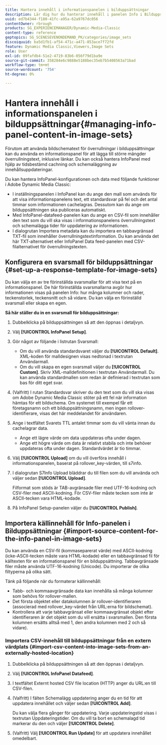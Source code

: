 ```yaml
---
title: Hantera innehåll i informationspanelen i bilduppsättningar
description: Lär dig hur du hanterar innehåll i panelen Info i Bilduppsättningar i Adobe Dynamic Media Classic.
uuid: ed7b4344-f180-41fc-a95a-62a9767dc056
contentOwner: rbrough
products: SG_EXPERIENCEMANAGER/Dynamic-Media-Classic
content-type: reference
geptopics: SG_SCENESEVENONDEMAND_PK/categories/image_sets
discoiquuid: ba5d1fb1-af54-471c-a471-853ace7f72fd
feature: Dynamic Media Classic,Viewers,Image Sets
role: User
exl-id: 09fafdb4-51e2-4719-83b6-056f79d1ba9e
source-git-commit: 358284e6c9888e5188bec35eb7b5408563a71bad
workflow-type: tm+mt
source-wordcount: '754'
ht-degree: 0%

---
```


# Hantera innehåll i informationspanelen i bilduppsättningar{#managing-info-panel-content-in-image-sets}

Förutom att använda bildschematext för överrullningar i bilduppsättningar kan du använda en informationspanel för att lägga till större mängder överrullningstext, inklusive länkar. Du kan också hantera InfoPanel med hjälp av tidsbestämd cachning och schemaläggning av innehållsuppdateringar.

Du kan hantera InfoPanel-konfigurationen och data med följande funktioner i Adobe Dynamic Media Classic:

* I inställningspanelen i InfoPanel kan du ange den mall som används för att visa informationspanelens text, ett standardsvar på fel och det antal timmar som informationen cachelagras. Dessutom kan du ange om bilduppsättningen ska publiceras automatiskt.
* Med InfoPanel-datafeed-panelen kan du ange en CSV-fil som innehåller den text som du vill ska visas i informationspanelens överrullningstext och schemalägga tider för uppdatering av informationen.
* I dialogrutan Importera metadata kan du importera en tabbavgränsad TXT-fil som innehåller överrullningstextinformation. Du kan använda det här TXT-alternativet eller InfoPanel Data feed-panelen med CSV-filalternativet för överrullningstexten.

## Konfigurera en svarsmall för bilduppsättningar {#set-up-a-response-template-for-image-sets}

Du kan välja en av tre förinställda svarsmallar för att visa text på en informationspanel. De här förinställda svarsmallarna avgör hur informationen visas på panelen Info: hur många kolumner och rader, teckenstorlek, teckensnitt och så vidare. Du kan välja en förinställd svarsmall eller skapa en egen.

**Så här ställer du in en svarsmall för bilduppsättningar:**

1. Dubbelklicka på bilduppsättningen så att den öppnas i detaljvyn.
1. Välj **[!UICONTROL InfoPanel Setup]**.
1. Gör något av följande i listrutan Svarsmall:

   * Om du vill använda standardsvaret väljer du **[!UICONTROL Default]**. XML-koden för malldesignen visas nedtonad i textrutan Användarmall.
   * Om du vill skapa en egen svarsmall väljer du **[!UICONTROL Custom]**. Skriv XML-malldefinitionen i textrutan Användarmall. Du kan använda standardmallen som redan är definierad i textrutan som bas för ditt eget svar.

1. (Valfritt) I rutan Standardsvar skriver du den text som du vill ska visas om Adobe Dynamic Media Classic stöter på ett fel när information hämtas för ett bildschema. Om systemet till exempel får ett företagsnamn och ett bilduppsättningsnamn, men ingen rollover-identifierare, visas det här meddelandet för användaren.
1. Ange i textfältet Svarets TTL antalet timmar som du vill vänta innan du cachelagrar data.

   * Ange ett lägre värde om data uppdateras ofta under dagen.
   * Ange ett högre värde om data är relativt stabila och inte behöver uppdateras ofta under dagen. Standardvärdet är tio timmar.

1. Välj **[!UICONTROL Upload]** om du vill överföra innehåll i informationspanelen, baserat på rollover_key-värden, till s7info.
1. I dialogrutan S7Info Upload bläddrar du till filen som du vill använda och väljer sedan **[!UICONTROL Upload]**.

   Filformat som stöds är TAB-avgränsade filer med UTF-16-kodning och CSV-filer med ASCII-kodning. För CSV-filer måste tecken som inte är ASCII-tecken vara HTML-kodade.

1. På InfoPanel Setup-panelen väljer du **[!UICONTROL Publish]**.

## Importera källinnehåll för Info-panelen i Bilduppsättningar {#import-source-content-for-the-info-panel-in-image-sets}

Du kan använda en CSV-fil (kommaseparerat värde) med ASCII-kodning (icke-ASCII-tecken måste vara HTML-kodade) eller en tabbavgränsad fil för källtexten för en informationspanel för en bilduppsättning. Tabbavgränsade filer måste använda UTF-16-kodning (Unicode). Du importerar de olika filtyperna på olika sätt.

Tänk på följande när du formaterar källinnehåll:

* Tabb- och kommaavgränsade data kan innehålla så många kolumner som behövs för rollover-mallen.
* Det första objektet eller datakolumnen är rollover-identifieraren (associerad med rollover_key-värdet från URL:erna för bildschemat).
* Kontrollera att varje tabbavgränsat eller kommaavgränsat objekt efter identifieraren är det objekt som du vill ersätta i svarsmallen. Den första kolumnen ersätts alltså med $1$, den andra kolumnen med $2$ och så vidare).

### Importera CSV-innehåll till bilduppsättningar från en extern värdplats {#import-csv-content-into-image-sets-from-an-externally-hosted-location}

1. Dubbelklicka på bilduppsättningen så att den öppnas i detaljvyn.
1. Välj **[!UICONTROL InfoPanel Datafeed]**.
1. I textfältet Externt hosted CSV file location (HTTP) anger du URL:en till CSV-filen.
1. (Valfritt) I fälten Schemalägg uppdatering anger du en tid för att uppdatera innehållet och väljer sedan **[!UICONTROL Add]**.

   Du kan välja flera gånger för uppdatering. Varje uppdateringstid visas i textrutan Uppdateringstider. Om du vill ta bort en schemalagd tid markerar du den och väljer **[!UICONTROL Delete]**.

1. (Valfritt) Välj **[!UICONTROL Run Update]** för att uppdatera innehållet omedelbart.
